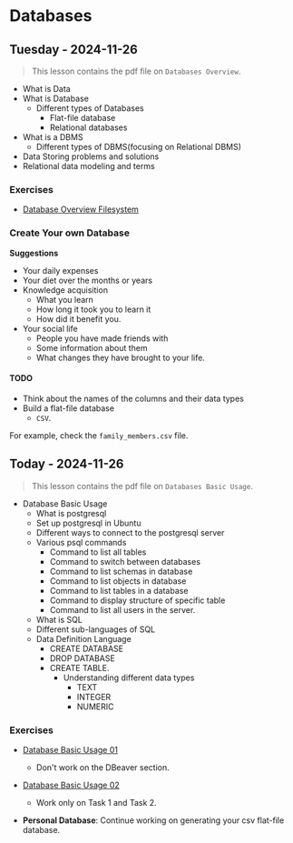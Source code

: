 
# Databases

## Tuesday - 2024-11-26
> This lesson contains the pdf file on `Databases Overview`.

- What is Data
- What is Database
    - Different types of Databases
        - Flat-file database
        - Relational databases
- What is a DBMS
    - Different types of DBMS(focusing on Relational DBMS)
- Data Storing problems and solutions
- Relational data modeling and terms

### Exercises
- [Database Overview Filesystem](https://classroom.github.com/a/VJxlesxo)

### Create Your own Database
**Suggestions** 

- Your daily expenses
- Your diet over the months or years
- Knowledge acquisition 
    - What you learn
    - How long it took you to learn it
    - How did it benefit you.
- Your social life
    - People you have made friends with
    - Some information about them
    - What changes they have brought to your life.

#### TODO
- Think about the names of the columns and their data types
- Build a flat-file database
    - `CSV`.

For example, check the `family_members.csv` file.

## Today - 2024-11-26
> This lesson contains the pdf file on `Databases Basic Usage`.

- Database Basic Usage
    - What is postgresql
    - Set up postgresql in Ubuntu
    - Different ways to connect to the postgresql server
    - Various psql commands
        - Command to list all tables
        - Command to switch between databases
        - Command to list schemas in database
        - Command to list objects in database
        - Command to list tables in a database
        - Command to display structure of specific table
        - Command to list all users in the server.
    - What is SQL
    - Different sub-languages of SQL
    - Data Definition Language
        - CREATE DATABASE
        - DROP DATABASE
        - CREATE TABLE.
            - Understanding different data types
                - TEXT
                - INTEGER
                - NUMERIC

### Exercises
- [Database Basic Usage 01](https://classroom.github.com/a/7a_UxFUu)
    - Don't work on the DBeaver section.
- [Database Basic Usage 02](https://classroom.github.com/a/NJVZjk35)
    - Work only on Task 1 and Task 2.

- **Personal Database**: Continue working on generating your csv flat-file database.